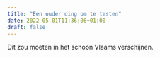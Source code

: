 ```yaml
---
title: "Een ouder ding om te testen"
date: 2022-05-01T11:36:06+01:00
draft: false
---
```


Dit zou moeten in het schoon Vlaams verschijnen. 